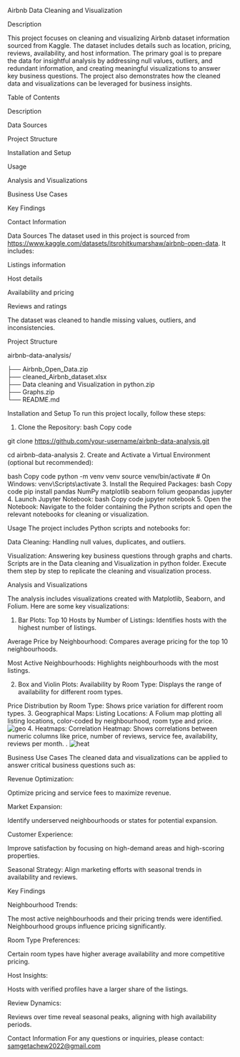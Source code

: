 Airbnb Data Cleaning and Visualization

Description

This project focuses on cleaning and visualizing Airbnb dataset information sourced from Kaggle. The dataset includes details such as location, pricing, reviews, availability, and host information. The primary goal is to prepare the data for insightful analysis by addressing null values, outliers, and redundant information, and creating meaningful visualizations to answer key business questions. The project also demonstrates how the cleaned data and visualizations can be leveraged for business insights.

Table of Contents

Description

Data Sources

Project Structure

Installation and Setup

Usage

Analysis and Visualizations

Business Use Cases

Key Findings

Contact Information

Data Sources
The dataset used in this project is sourced from https://www.kaggle.com/datasets/itsrohitkumarshaw/airbnb-open-data. It includes:

Listings information

Host details

Availability and pricing

Reviews and ratings

The dataset was cleaned to handle missing values, outliers, and inconsistencies.

Project Structure

airbnb-data-analysis/

├── Airbnb_Open_Data.zip            
├── cleaned_Airbnb_dataset.xlsx       
├── Data cleaning and Visualization in python.zip   
├── Graphs.zip               
└── README.md                    


Installation and Setup
To run this project locally, follow these steps:

1. Clone the Repository:
bash
Copy code

git clone https://github.com/your-username/airbnb-data-analysis.git

cd airbnb-data-analysis
2. Create and Activate a Virtual Environment (optional but recommended):

bash
Copy code
python -m venv venv
source venv/bin/activate  # On Windows: venv\Scripts\activate
3. Install the Required Packages:
bash
Copy code
pip install pandas NumPy matplotlib seaborn folium geopandas jupyter
4. Launch Jupyter Notebook:
bash
Copy code
jupyter notebook
5. Open the Notebook:
Navigate to the folder containing the Python scripts and open the relevant notebooks for cleaning or visualization.

Usage
The project includes Python scripts and notebooks for:

Data Cleaning: Handling null values, duplicates, and outliers.

Visualization:
Answering key business questions through graphs and charts.                                 
Scripts are in the Data cleaning and Visualization in python folder. Execute them step by step to replicate the cleaning and visualization process.

Analysis and Visualizations

The analysis includes visualizations created with Matplotlib, Seaborn, and Folium. Here are some key visualizations:

1. Bar Plots:
Top 10 Hosts by Number of Listings: 
Identifies hosts with the highest number of listings.

Average Price by Neighbourhood: Compares average pricing for the top 10 neighbourhoods.

Most Active Neighbourhoods: Highlights neighbourhoods with the most listings.

2. Box and Violin Plots:
Availability by Room Type: Displays the range of availability for different room types.

Price Distribution by Room Type: Shows price variation for different room types.
3. Geographical Maps:
Listing Locations: A Folium map plotting all listing locations, color-coded by neighbourhood, room type and price.
![geo](https://github.com/user-attachments/assets/ebcf09f9-39ae-421f-84db-7859ad4acf3f)
4. Heatmaps:
Correlation Heatmap: Shows correlations between numeric columns like price, number of reviews, service fee, availability, reviews per month.
.
![heat](https://github.com/user-attachments/assets/91d4a7c7-15fc-455f-abd0-9a1da92ed091)

Business Use Cases
The cleaned data and visualizations can be applied to answer critical business questions such as:

Revenue Optimization:

Optimize pricing and service fees to maximize revenue.

Market Expansion:

Identify underserved neighbourhoods or states for potential expansion.

Customer Experience:

Improve satisfaction by focusing on high-demand areas and high-scoring properties.

Seasonal Strategy:
Align marketing efforts with seasonal trends in availability and reviews.

Key Findings

Neighbourhood Trends:

The most active neighbourhoods and their pricing trends were identified.
Neighbourhood groups influence pricing significantly.

Room Type Preferences:

Certain room types have higher average availability and more competitive pricing.

Host Insights:

Hosts with verified profiles have a larger share of the listings.

Review Dynamics:

Reviews over time reveal seasonal peaks, aligning with high availability periods.

Contact Information
For any questions or inquiries, please contact:  samgetachew2022@gmail.com
